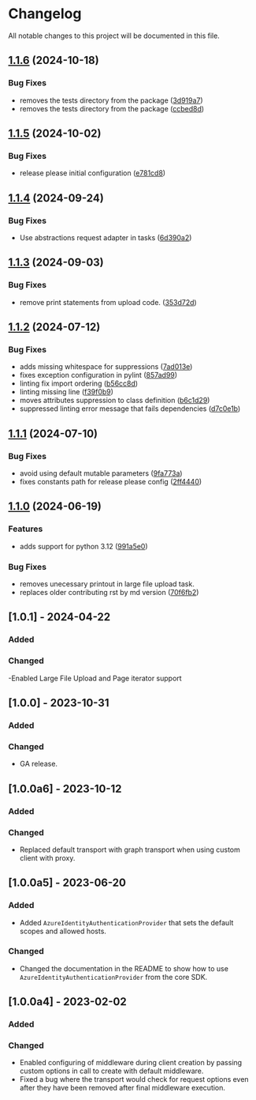 # Changelog

All notable changes to this project will be documented in this file.

## [1.1.6](https://github.com/microsoftgraph/msgraph-sdk-python-core/compare/v1.1.5...v1.1.6) (2024-10-18)


### Bug Fixes

* removes the tests directory from the package ([3d919a7](https://github.com/microsoftgraph/msgraph-sdk-python-core/commit/3d919a7f88c82bcebcbe093d9606906b56e0b416))
* removes the tests directory from the package ([ccbed8d](https://github.com/microsoftgraph/msgraph-sdk-python-core/commit/ccbed8df3a9d9165b81f2f8af80282eeb2814907))

## [1.1.5](https://github.com/microsoftgraph/msgraph-sdk-python-core/compare/v1.1.4...v1.1.5) (2024-10-02)


### Bug Fixes

* release please initial configuration ([e781cd8](https://github.com/microsoftgraph/msgraph-sdk-python-core/commit/e781cd81156622b59a5b3c48fdf70995379d08a0))

## [1.1.4](https://github.com/microsoftgraph/msgraph-sdk-python-core/compare/v1.1.3...v1.1.4) (2024-09-24)


### Bug Fixes

* Use abstractions request adapter in tasks ([6d390a2](https://github.com/microsoftgraph/msgraph-sdk-python-core/commit/6d390a2a5dea74d137f907cabf8b520100c5b1a8))

## [1.1.3](https://github.com/microsoftgraph/msgraph-sdk-python-core/compare/v1.1.2...v1.1.3) (2024-09-03)


### Bug Fixes

* remove print statements from upload code. ([353d72d](https://github.com/microsoftgraph/msgraph-sdk-python-core/commit/353d72da513e0c5b809d31a8d921de0a0bde10be))

## [1.1.2](https://github.com/microsoftgraph/msgraph-sdk-python-core/compare/v1.1.1...v1.1.2) (2024-07-12)


### Bug Fixes

* adds missing whitespace for suppressions ([7ad013e](https://github.com/microsoftgraph/msgraph-sdk-python-core/commit/7ad013e52190ab607dfe82c86ae68c87e7abe4cc))
* fixes exception configuration in pylint ([857ad99](https://github.com/microsoftgraph/msgraph-sdk-python-core/commit/857ad9950a0200dbe69d4b96052725624fbe8833))
* linting fix import ordering ([b56cc8d](https://github.com/microsoftgraph/msgraph-sdk-python-core/commit/b56cc8d11221166fbd4c8002dfdf9eb027968b5e))
* linting missing line ([f39f0b9](https://github.com/microsoftgraph/msgraph-sdk-python-core/commit/f39f0b9b68f94b91c6b179f5f65db960922ecc77))
* moves attributes suppression to class definition ([b6c1d29](https://github.com/microsoftgraph/msgraph-sdk-python-core/commit/b6c1d29777829aedf50cadf994e9b8ea68d8ed4a))
* suppressed linting error message that fails dependencies ([d7c0e1b](https://github.com/microsoftgraph/msgraph-sdk-python-core/commit/d7c0e1b901ffb0970eb6b94dd623dda41995a772))

## [1.1.1](https://github.com/microsoftgraph/msgraph-sdk-python-core/compare/v1.1.0...v1.1.1) (2024-07-10)


### Bug Fixes

* avoid using default mutable parameters ([9fa773a](https://github.com/microsoftgraph/msgraph-sdk-python-core/commit/9fa773a7ca92f916a6eb593f033322d5a1918a10))
* fixes constants path for release please config ([2ff4440](https://github.com/microsoftgraph/msgraph-sdk-python-core/commit/2ff4440a18347feb173a40010ab4d9910717c6b6))

## [1.1.0](https://github.com/microsoftgraph/msgraph-sdk-python-core/compare/v1.0.1...v1.1.0) (2024-06-19)


### Features

* adds support for python 3.12 ([991a5e0](https://github.com/microsoftgraph/msgraph-sdk-python-core/commit/991a5e0bc2ea4db108a127a1d079967b97ae1280))


### Bug Fixes

* removes unecessary printout in large file upload task.
* replaces older contributing rst by md version ([70f6fb2](https://github.com/microsoftgraph/msgraph-sdk-python-core/commit/70f6fb25e612b7d01abba27c6c43ca43f166dcbf))

## [1.0.1] - 2024-04-22

### Added

### Changed

 -Enabled Large File Upload and Page iterator support

## [1.0.0] - 2023-10-31

### Added

### Changed

- GA release.

## [1.0.0a6] - 2023-10-12

### Added

### Changed

- Replaced default transport with graph transport when using custom client with proxy.

## [1.0.0a5] - 2023-06-20

### Added

- Added `AzureIdentityAuthenticationProvider` that sets the default scopes and allowed hosts.

### Changed

- Changed the documentation in the README to show how to use `AzureIdentityAuthenticationProvider` from the core SDK.

## [1.0.0a4] - 2023-02-02

### Added

### Changed

- Enabled configuring of middleware during client creation by passing custom options in call to create with default middleware.
- Fixed a bug where the transport would check for request options even after they have been removed after final middleware execution.
